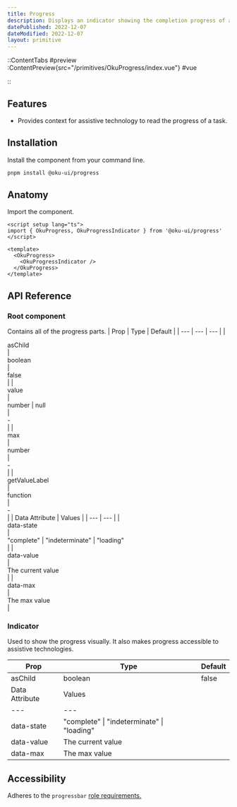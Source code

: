 ```yaml
---
title: Progress
description: Displays an indicator showing the completion progress of a task, typically displayed as a progress bar.
datePublished: 2022-12-07
dateModified: 2022-12-07
layout: primitive
---
```


::ContentTabs
#preview
:ContentPreview{src="/primitives/OkuProgress/index.vue"}
#vue
<!-- Autodocs{src="/primitives/OkuProgress/index.vue" lang="vue"} -->
::

## Features
- Provides context for assistive technology to read the progress of a task.



## Installation

Install the component from your command line.

```bash
pnpm install @oku-ui/progress
```

## Anatomy

Import the component.

```vue
<script setup lang="ts">
import { OkuProgress, OkuProgressIndicator } from '@oku-ui/progress'
</script>

<template>
  <OkuProgress>
    <OkuProgressIndicator />
  </OkuProgress>
</template>
```

## API Reference

### Root component
Contains all of the progress parts.
| Prop | Type | Default |
| --- | --- | --- |
| <div class="code">asChild</div> | <div class="code">boolean</div> | <div class="code">false</div> |
| <div class="code">value</div> | <div class="code">number \| null</div> | <div class="code">-</div> |
| <div class="code">max</div> | <div class="code">number</div> | <div class="code">-</div> |
| <div class="code">getValueLabel</div> | <div class="code">function</div> | <div class="code">-</div> |
| Data Attribute | Values |
| --- | --- |
| <div class="code">data-state</div> | <div class="code">"complete" \| "indeterminate" \| "loading"</div> |
| <div class="code">data-value</div> | <div class="code">The current value</div> |
| <div class="code">data-max</div> | <div class="code">The max value</div> |


### Indicator
Used to show the progress visually. It also makes progress accessible to assistive technologies.

| Prop | Type | Default |
| --- | --- | --- |
| <div class="code">asChild</div> | <div class="code">boolean</div> | <div class="code">false</div> |
| Data Attribute | Values |
| --- | --- |
| <div class="code">data-state</div> | <div class="code">"complete" \| "indeterminate" \| "loading"</div> |
| <div class="code">data-value</div> | <div class="code">The current value</div> |
| <div class="code">data-max</div> | <div class="code">The max value</div> |

## Accessibility
Adheres to the `progressbar` [role requirements.](https://www.w3.org/WAI/ARIA/apg/patterns/meter/)

